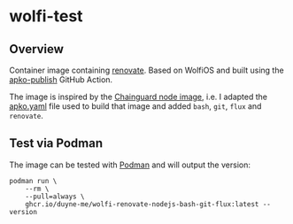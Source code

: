 # wolfi-test

## Overview
Container image containing [renovate](https://github.com/renovatebot/renovate).
Based on WolfiOS and built using the
[apko-publish](https://github.com/chainguard-images/actions/tree/main/apko-publish)
GitHub Action.

The image is inspired by the [Chainguard node
image](https://images.chainguard.dev/directory/image/node/overview), i.e. I
adapted the
[apko.yaml](https://github.com/chainguard-images/images/blob/main/images/node/config/template.apko.yaml)
file used to build that image and added `bash`, `git`, `flux` and `renovate`.

## Test via Podman
The image can be tested with [Podman](https://podman.io/) and will output the version:
```
podman run \
    --rm \
    --pull=always \
    ghcr.io/duyne-me/wolfi-renovate-nodejs-bash-git-flux:latest --version

```